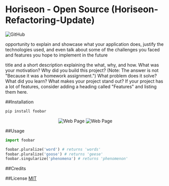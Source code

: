 # Horiseon - Open Source (Horiseon-Refactoring-Update)


![GitHub](https://img.shields.io/github/license/https://github.com/OcampMaria/Horiseon-Refactoring-Update?color=blue&label=GithubPage&style=plastic)

opportunity to explain and showcase what your application does, justify the technologies used, and even talk about some of the challenges you faced and features you hope to implement in the future

title and a short description explaining the what, why, and how.
 What was your motivation? Why did you build this project? (Note: The answer is not "Because it was a homework assignment.") What problem does it solve? What did you learn? What makes your project stand out? If your project has a lot of features, consider adding a heading called "Features" and listing them here.

##Installation
```bash
pip install foobar
```
<p align=Center>
<img alt= "Web Page" src= "assets/images/HoriseonImage1.jpg">
<img alt= "Web Page" src= "assets/images/HoriseonImage2.jpg">


##Usage
```python
import foobar

foobar.pluralize('word') # returns 'words'
foobar.pluralize('goose') # returns 'geese'
foobar.singularize('phenomena') # returns 'phenomenon'
```
##Credits

##License
[MIT](https://choosealicense.com/licenses/mit/)